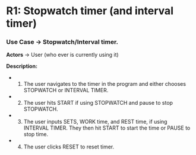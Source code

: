 # R1: Stopwatch timer (and interval timer)

### Use Case       ->      Stopwatch/Interval timer.

**Actors**         ->       User (who ever is currently using it)

**Description:**
* 1) The user navigates to the timer in the program and either chooses STOPWATCH or INTERVAL TIMER.
* 2) The user hits START if using STOPWATCH and pause to stop STOPWATCH.
* 3) The user inputs SETS, WORK time, and REST time, if using INTERVAL TIMER. They then hit START to start the time or PAUSE to stop time.
* 4) The user clicks RESET to reset timer.